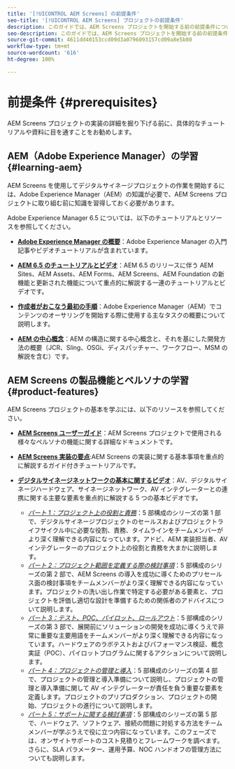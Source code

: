 ```yaml
---
title: '[!UICONTROL AEM Screens] の前提条件'
seo-title: '[!UICONTROL AEM Screens] プロジェクトの前提条件'
description: このガイドでは、AEM Screens プロジェクトを開始する前の前提条件について説明します。
seo-description: このガイドでは、AEM Screens プロジェクトを開始する前の前提条件について説明します。
source-git-commit: 4611dd40153ccd09d3a0796093157cd09a8e5b80
workflow-type: tm+mt
source-wordcount: '616'
ht-degree: 100%

---
```



# 前提条件 {#prerequisites}

AEM Screens プロジェクトの実装の詳細を掘り下げる前に、具体的なチュートリアルや資料に目を通すことをお勧めします。

## AEM（Adobe Experience Manager）の学習 {#learning-aem}

AEM Screens を使用してデジタルサイネージプロジェクトの作業を開始するには、Adobe Experience Manager（AEM）の知識が必要で、AEM Screens プロジェクトに取り組む前に知識を習得しておく必要があります。

Adobe Experience Manager 6.5 については、以下のチュートリアルとリソースを参照してください。

* **[Adobe Experience Manager の概要](https://helpx.adobe.com/jp/experience-manager/get-started.html)**：Adobe Experience Manager の入門記事やビデオチュートリアルが含まれています。

* **[AEM 6.5 のチュートリアルとビデオ](https://helpx.adobe.com/jp/experience-manager/kt/index/aem-6-5-videos.html)**：AEM 6.5 のリリースに伴う AEM Sites、AEM Assets、AEM Forms、AEM Screens、AEM Foundation の新機能と更新された機能について重点的に解説する一連のチュートリアルとビデオです。

* **[作成者がおこなう最初の手順](https://helpx.adobe.com/jp/experience-manager/6-5/sites/authoring/using/first-steps.html)**：Adobe Experience Manager（AEM）でコンテンツのオーサリングを開始する際に使用する主なタスクの概要について説明します。

* **[AEM の中心概念](https://helpx.adobe.com/jp/experience-manager/6-5/sites/developing/using/the-basics.html)**：AEM の構造に関する中心概念と、それを基にした開発方法の概要（JCR、Sling、OSGi、ディスパッチャー、ワークフロー、MSM の解説を含む）です。

## AEM Screens の製品機能とペルソナの学習 {#product-features}

AEM Screens プロジェクトの基本を学ぶには、以下のリソースを参照してください。

* **[AEM Screens ユーザーガイド](https://helpx.adobe.com/jp/experience-manager/6-5/screens/user-guide.html)**：AEM Screens プロジェクトで使用される様々なペルソナの機能に関する詳細なドキュメントです。

* **[AEM Screens 実装の要点](https://experienceleague.adobe.com/?launch=AEM-7a#recommended/solutions/experience-manager)**:AEM Screens の実装に関する基本事項を重点的に解説するガイド付きチュートリアルです。

* **[デジタルサイネージネットワークの基本に関するビデオ](https://helpx.adobe.com/jp/experience-manager/6-5/screens/user-guide.html?topic=/experience-manager/6-5/screens/morehelp/digital-signage-networks-basics.ug.js)**：AV、デジタルサイネージハードウェア、サイネージネットワーク、AV インテグレーターとの連携に関する主要な要素を重点的に解説する 5 つの基本ビデオです。
   * *[パート 1：プロジェクト上の役割と責務](https://helpx.adobe.com/jp/experience-manager/6-5/screens/using/project-roles-responsibilities.html)*：5 部構成のシリーズの第 1 部で、デジタルサイネージプロジェクトのセールスおよびプロジェクトライフサイクル中に必要な役割、責務、タイムラインをチームメンバーがより深く理解できる内容になっています。アドビ、AEM 実装担当者、AVインテグレーターのプロジェクト上の役割と責務を大まかに説明します。
   * *[パート 2：プロジェクト範囲を定義する際の検討事項](https://helpx.adobe.com/jp/experience-manager/6-5/screens/using/project-considerations.html)*：5 部構成のシリーズの第 2 部で、AEM Screens の導入を成功に導くためのプリセールス面の検討事項をチームメンバーがより深く理解できる内容になっています。プロジェクトの洗い出し作業で特定する必要がある要素と、プロジェクトを評価し適切な設計を準備するための関係者のアドバイスについて説明します。
   * *[パート 3：テスト、POC、パイロット、ロールアウト](https://helpx.adobe.com/jp/experience-manager/6-5/screens/using/testing-pocs-pilots-rollouts.html)*：5 部構成のシリーズの第 3 部で、展開前にソリューションの開発を成功に導くうえで非常に重要な主要用語をチームメンバーがより深く理解できる内容になっています。ハードウェアのラボテストおよびパフォーマンス検証、概念実証（POC）、パイロットプログラムに関するアクションについて説明します。
   * *[パート 4：プロジェクトの管理と導入](https://helpx.adobe.com/jp/experience-manager/6-5/screens/using/project-management-and-deployment.html)*：5 部構成のシリーズの第 4 部で、プロジェクトの管理と導入準備について説明し、プロジェクトの管理と導入準備に関して AV インテグレーターが責任を負う重要な要素を定義します。プロジェクトのプリプロダクション、プロジェクトの開始、プロジェクトの進行について説明します。
   * *[パート 5：サポートに関する検討事項](https://helpx.adobe.com/jp/experience-manager/6-5/screens/using/support-considerations.html)*：5 部構成のシリーズの第 5 部で、ハードウェア、ソフトウェア、接続の問題に対処する方法をチームメンバーが学ぶうえで役に立つ内容になっています。このフェーズでは、オンサイトサポートのコスト見積りとフレームワークを調べます。さらに、SLA パラメーター、運用予算、NOC ハンドオフの管理方法についても説明します。
